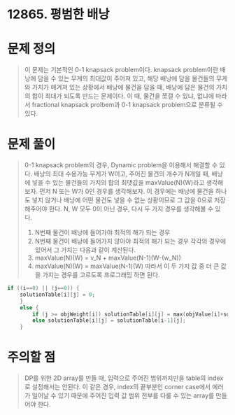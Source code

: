 # 12865. 평범한 배낭

# 문제 정의
> 이 문제는 기본적인 0-1 knapsack problem이다.
> knapsack problem이란 배낭에 담을 수 있는 무게의 최대값이 주어져 있고, 해당 배낭에 담을 물건들의 무게와 가치가 매겨져 있는 상황에서 배낭에 물건을 담을 때, 배낭에 담은 물건의 가치의 합이 최대가 되도록 만드는 문제이다.
> 이 때, 물건을 쪼갤 수 있냐, 없냐에 따라서 fractional knapsack prolbem과 0-1 knapsack problem으로 분류될 수 있다.

# 문제 풀이
> 0-1 knapsack problem의 경우, Dynamic problem을 이용해서 해결할 수 있다.
배낭의 최대 수용가능 무게가 W이고, 주어진 물건의 개수가 N개일 때, 배낭에 넣을 수 있는 물건들의 가치의 합의 최댓값을 maxValue(N)(W)라고 생각해보자.
> 먼저 N 또는 W가 0인 경우를 생각해보자. 이 경우에는 배낭에 물건을 하나도 넣지 않거나 배낭에 어떤 물건도 넣을 수 없는 상황이므로 그 값을 0으로 저장해주어야 한다.
> N, W 모두 0이 아닌 경우, 다시 두 가지 경우를 생각해볼 수 있다.
> 1. N번째 물건이 배낭에 들어가야 최적의 해가 되는 경우
> 2. N번째 물건이 배낭에 들어가지 않아야 최적의 해가 되는 경우
> 각각의 경우에 있어서 그 가치는 다음과 같이 계산된다.
> 1. maxValue(N)(W) = v_N + maxValue(N-1)(W-(w_N))
> 2. maxValue(N)(W) = maxValue(N-1)(W)
> 따라서 이 두 가지 값 중 더 큰 값을 가지는 경우를 고르도록 프로그래밍 하면 된다.

``` cpp
if ((i==0) || (j==0)) {
    solutionTable[i][j] = 0;
    }
    else {
        if (j >= objWeight[i]) solutionTable[i][j] = max(objValue[i]+solutionTable[i-1][j-objWeight[i]], solutionTable[i-1][j]);
        else solutionTable[i][j] = solutionTable[i-1][j];
    }
```

# 주의할 점
> DP를 위한 2D array를 만들 때, 입력으로 주어진 범위까지만을 table의 index로 설정해서는 안된다. 이 같은 경우, index의 끝부분인 corner case에서 에러가 일어날 수 있기 때문에 주어진 입력 값 범위 전부를 다룰 수 있는 array를 만들어야 한다.

